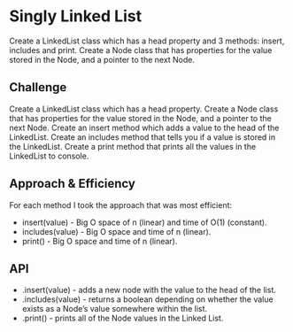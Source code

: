 # Singly Linked List
Create a LinkedList class which has a head property and 3 methods: insert, includes and print.
Create a Node class that has properties for the value stored in the Node, and a pointer to the next Node.

## Challenge
Create a LinkedList class which has a head property.
Create a Node class that has properties for the value stored in the Node, and a pointer to the next Node.
Create an insert method which adds a value to the head of the LinkedList.
Create an includes method that tells you if a value is stored in the LinkedList.
Create a print method that prints all the values in the LinkedList to console.

## Approach & Efficiency
For each method I took the approach that was most efficient:
- insert(value) - Big O space of n (linear) and time of O(1) (constant).
- includes(value) - Big O space and time of n (linear).
- print() - Big O space and time of n (linear).

## API
* .insert(value) - adds a new node with the value to the head of the list.
* .includes(value) - returns a boolean depending on whether the value exists as a Node’s value somewhere within the list.
* .print() - prints all of the Node values in the Linked List.
